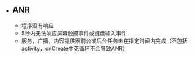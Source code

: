 - ## ANR
	- 程序没有响应
	- 5秒内无法响应屏幕触摸事件或键盘输入事件
	- 服务，广播，内容提供器前台或后台任务未在指定时间内完成（不包括activity，onCreate中死循环不会导致ANR）